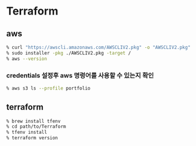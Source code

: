 # Terraform

## aws
```sh
% curl "https://awscli.amazonaws.com/AWSCLIV2.pkg" -o "AWSCLIV2.pkg"
% sudo installer -pkg ./AWSCLIV2.pkg -target /
% aws --version
```

### credentials 설정후 aws 명령어를 사용할 수 있는지 확인
```sh
% aws s3 ls --profile portfolio
```

## terraform
```sh
% brew install tfenv
% cd path/to/Terraform
% tfenv install
% terraform version
```



